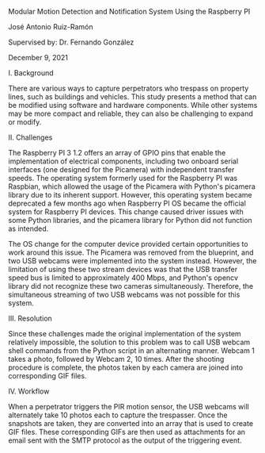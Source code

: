 Modular Motion Detection and Notification System Using the Raspberry PI

José Antonio Ruiz-Ramón

Supervised by: Dr. Fernando González

December 9, 2021



I. Background

There are various ways to capture perpetrators who trespass on property lines, such as buildings and vehicles. This study presents a method that can be modified using software and hardware components. While other systems may be more compact and reliable, they can also be challenging to expand or modify.

II. Challenges

The Raspberry PI 3 1.2 offers an array of GPIO pins that enable the implementation of electrical components, including two onboard serial interfaces (one designed for the Picamera) with independent transfer speeds. The operating system formerly used for the Raspberry PI was Raspbian, which allowed the usage of the Picamera with Python's picamera library due to its inherent support. However, this operating system became deprecated a few months ago when Raspberry PI OS became the official system for Raspberry PI devices. This change caused driver issues with some Python libraries, and the picamera library for Python did not function as intended.

The OS change for the computer device provided certain opportunities to work around this issue. The Picamera was removed from the blueprint, and two USB webcams were implemented into the system instead. However, the limitation of using these two stream devices was that the USB transfer speed bus is limited to approximately 400 Mbps, and Python's opencv library did not recognize these two cameras simultaneously. Therefore, the simultaneous streaming of two USB webcams was not possible for this system.

III. Resolution

Since these challenges made the original implementation of the system relatively impossible, the solution to this problem was to call USB webcam shell commands from the Python script in an alternating manner. Webcam 1 takes a photo, followed by Webcam 2, 10 times. After the shooting procedure is complete, the photos taken by each camera are joined into corresponding GIF files.

IV. Workflow

When a perpetrator triggers the PIR motion sensor, the USB webcams will alternately take 10 photos each to capture the trespasser. Once the snapshots are taken, they are converted into an array that is used to create GIF files. These corresponding GIFs are then used as attachments for an email sent with the SMTP protocol as the output of the triggering event.

